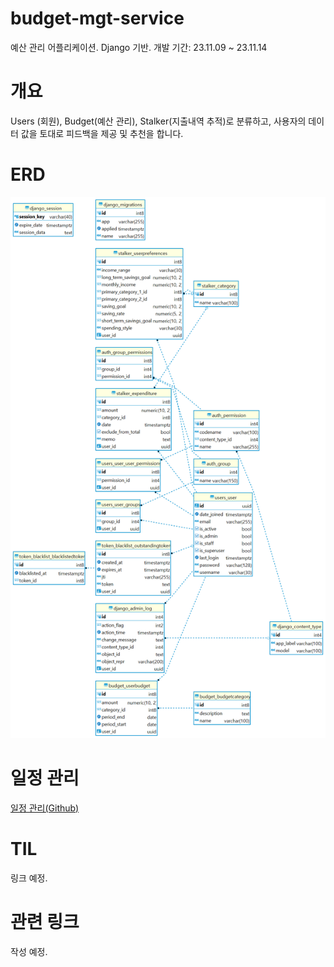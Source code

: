 # budget-mgt-service
예산 관리 어플리케이션. Django 기반.
개발 기간: 23.11.09 ~ 23.11.14

# 개요
Users (회원), Budget(예산 관리), Stalker(지출내역 추적)로 분류하고, 사용자의 데이터 값을 토대로 피드백을 제공 및 추천을 합니다.

# ERD
![ERD](assets/images/moneydb.png)

# 일정 관리
[일정 관리(Github)](https://github.com/users/mireu-san/projects/5)

# TIL
링크 예정.

# 관련 링크
작성 예정.
